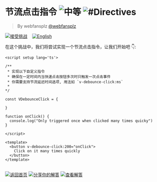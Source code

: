 <!--info-header-start--><h1>节流点击指令 <img src="https://img.shields.io/badge/-%E4%B8%AD%E7%AD%89-d9901a" alt="中等"/> <img src="https://img.shields.io/badge/-%23Directives-999" alt="#Directives"/></h1><blockquote><p>By webfansplz <a href="https://github.com/webfansplz" target="_blank">@webfansplz</a></p></blockquote><p><a href="https://sfc.vuejs.org/#eNqVUT1rwzAQ/SsPLUkMsUPH4BRCu3Qo3Tp5sGNfHRFZUq1Tign575XkFArtkkWgd0/v43QRe2vzsyexFaVrR2kZjthbqEb3uwW7xWOlK11kWaWR4WWwigbSDD4SWu/YDOjkSC3LMyXKa3MiOD9SotRGPynZnmoMxEfTwWg1oSd24FH2PY0UsZbwdSSNNnIDMjR6AsuBHD59gNSUtPe6w2Q8GuUMNAUim+BlrRnnRB0djI9qHalmVoCxLI3OQXmP+rz+oayT13ZwdZSudFbEoq3RjvH+fCOl7NjhEmfXeHwEOOqF0Gm4XMUhEB8aRbky/bISb7HlnQXF6mZRFvNPpM2XTGHnDVO4AeXBMwfzPzUeNptdJW6ZKpHIwBw/8CX/v1KUxawYHpTFLytx/QaEuL/9" target="_blank"><img src="https://img.shields.io/badge/-%E6%8E%A5%E5%8F%97%E6%8C%91%E6%88%98-213547?logo=vue.js&logoColor=42b883" alt="接受挑战"/></a> &nbsp;&nbsp;&nbsp;<a href="./README.md" target="_blank"><img src="https://img.shields.io/badge/-English-gray" alt="English"/></a> </p><!--info-header-end-->


在这个挑战中，我们将尝试实现一个节流点击指令，让我们开始吧 👇:

```vue
<script setup lang='ts'>

/**
 * 实现以下自定义指令
 * 确保在一定时间内当快速点击按钮多次时只触发一次点击事件
 * 你需要支持节流延迟时间选项, 用法如 `v-debounce-click:ms`
 *
*/

const VDebounceClick = {

}

function onClick() {
  console.log("Only triggered once when clicked many times quicky")
}

</script>

<template>
  <button v-debounce-click:200="onClick">
    Click on it many times quickly
  </button>
</template>

```

<!--info-footer-start--><br><a href="../../README.zh-CN.md" target="_blank"><img src="https://img.shields.io/badge/-%E8%BF%94%E5%9B%9E%E9%A6%96%E9%A1%B5-grey" alt="返回首页"/></a> <a href="https://github.com/webfansplz/vuejs-challenges/issues/new?labels=answer,zh-CN&template=1-answer.zh-CN.md&title=20%20-%20%E8%8A%82%E6%B5%81%E7%82%B9%E5%87%BB%E6%8C%87%E4%BB%A4" target="_blank"><img src="https://img.shields.io/badge/-%E5%88%86%E4%BA%AB%E4%BD%A0%E7%9A%84%E8%A7%A3%E7%AD%94-teal" alt="分享你的解答"/></a> <a href="https://github.com/webfansplz/vuejs-challenges/issues?q=label%3A20+label%3Aanswer" target="_blank"><img src="https://img.shields.io/badge/-%E6%9F%A5%E7%9C%8B%E8%A7%A3%E7%AD%94-de5a77?logo=awesome-lists&logoColor=white" alt="查看解答"/></a> <!--info-footer-end-->
